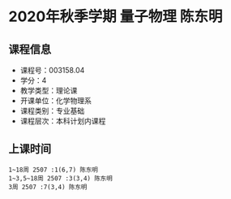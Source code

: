 # 2020年秋季学期 量子物理 陈东明






## 课程信息

- 课程号：003158.04
- 学分：4
- 教学类型：理论课
- 开课单位：化学物理系
- 课程类别：专业基础
- 课程层次：本科计划内课程

## 上课时间

```
1~18周 2507 :1(6,7) 陈东明
1~3,5~18周 2507 :3(3,4) 陈东明
3周 2507 :7(3,4) 陈东明
```

